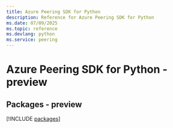 ```yaml
---
title: Azure Peering SDK for Python
description: Reference for Azure Peering SDK for Python
ms.date: 07/09/2025
ms.topic: reference
ms.devlang: python
ms.service: peering
---
```

# Azure Peering SDK for Python - preview
## Packages - preview
[!INCLUDE [packages](peering-index.md)]